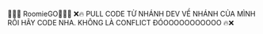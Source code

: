 🌸🌼🌿 RoomieGO🌿🌼🌸
❌🔥 PULL CODE TỪ NHÁNH DEV VỀ NHÁNH CỦA MÌNH RỒI HÃY CODE NHA. KHÔNG LÀ CONFLICT ĐÓOOOOOOOOOOO 🔥❌

